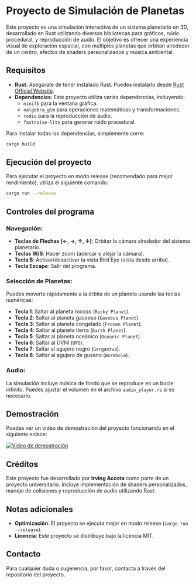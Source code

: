 
# Proyecto de Simulación de Planetas

Este proyecto es una simulación interactiva de un sistema planetario en 3D, desarrollado en Rust utilizando diversas bibliotecas para gráficos, ruido procedural, y reproducción de audio. El objetivo es ofrecer una experiencia visual de exploración espacial, con múltiples planetas que orbitan alrededor de un centro, efectos de shaders personalizados y música ambiental.

## Requisitos

- **Rust**: Asegúrate de tener instalado Rust. Puedes instalarlo desde [Rust Official Website](https://www.rust-lang.org/).
- **Dependencias**: Este proyecto utiliza varias dependencias, incluyendo:
  - `minifb` para la ventana gráfica.
  - `nalgebra_glm` para operaciones matemáticas y transformaciones.
  - `rodio` para la reproducción de audio.
  - `fastnoise-lite` para generar ruido procedural.

Para instalar todas las dependencias, simplemente corre:

```bash
cargo build
```

## Ejecución del proyecto

Para ejecutar el proyecto en modo release (recomendado para mejor rendimiento), utiliza el siguiente comando:

```bash
cargo run --release
```

## Controles del programa

### Navegación:

- **Teclas de Flechas (←, →, ↑, ↓)**: Orbitar la cámara alrededor del sistema planetario.
- **Teclas W/S**: Hacer zoom (acercar o alejar la cámara).
- **Tecla B**: Activar/desactivar la vista Bird Eye (vista desde arriba).
- **Tecla Escape**: Salir del programa.

### Selección de Planetas:

Puedes moverte rápidamente a la órbita de un planeta usando las teclas numéricas:

- **Tecla 1**: Saltar al planeta rocoso (`Rocky Planet`).
- **Tecla 2**: Saltar al planeta gaseoso (`Gaseous Planet`).
- **Tecla 3**: Saltar al planeta congelado (`Frozen Planet`).
- **Tecla 4**: Saltar al planeta tierra (`Earth Planet`).
- **Tecla 5**: Saltar al planeta oceánico (`Oceanic Planet`).
- **Tecla 6**: Saltar al OVNI (`UFO`).
- **Tecla 7**: Saltar al agujero negro (`Gargantua`).
- **Tecla 8**: Saltar al agujero de gusano (`Wormhole`).

### Audio:

La simulación incluye música de fondo que se reproduce en un bucle infinito. Puedes ajustar el volumen en el archivo `audio_player.rs` si es necesario.

## Demostración

Puedes ver un video de demostración del proyecto funcionando en el siguiente enlace:

[![Video de demostración](https://img.youtube.com/vi/EAsEjQPio24/0.jpg)](https://www.youtube.com/watch?v=6-lyr18Gy4Q)

## Créditos

Este proyecto fue desarrollado por **Irving Acosta** como parte de un proyecto universitario. Incluye implementación de shaders personalizados, manejo de colisiones y reproducción de audio utilizando Rust.

## Notas adicionales

- **Optimización**: El proyecto se ejecuta mejor en modo release (`cargo run --release`).
- **Licencia**: Este proyecto se distribuye bajo la licencia MIT.

## Contacto

Para cualquier duda o sugerencia, por favor, contacta a través del repositorio del proyecto.
